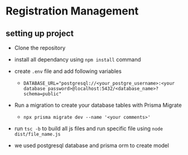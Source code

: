 # Registration Management

## setting up project

- Clone the repository
- install all dependancy using `npm install` command
- create `.env` file and add following variables

  - `DATABASE_URL="postgresql://<your_postgre_username>:<your database password>@localhost:5432/<database_name>?schema=public"`

- Run a migration to create your database tables with Prisma Migrate
  - `npx prisma migrate dev --name '<your comments>'`
- run `tsc -b` to build all js files and run specific file using `node dist/file_name.js`

- we used postgresql database and prisma orm to create model
